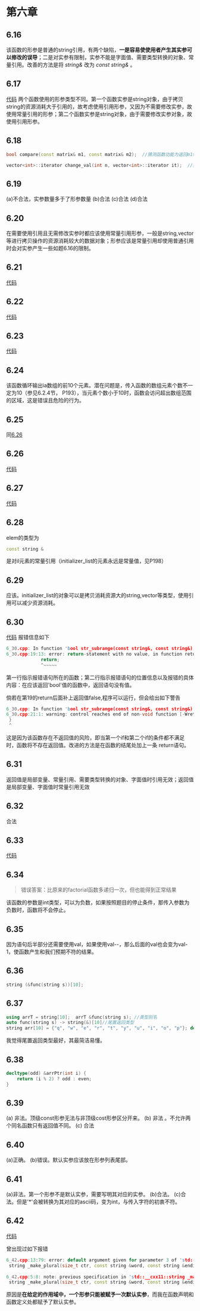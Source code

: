 # 第六章

## 6.16
该函数的形参是普通的string引用，有两个缺陷，**一是容易使使用者产生其实参可以修改的误导**；二是对实参有限制，实参不能是字面值、需要类型转换的对象、常量引用。改善的方法是将 *string&* 改为 *const string&* 。

## 6.17
[代码](https://github.com/dqxcj/C-Primer-answer/blob/main/chapter6/6_17.cpp)
两个函数使用的形参类型不同。第一个函数实参是string对象，由于拷贝string的资源消耗大于引用的，故考虑使用引用形参，又因为不需要修改实参，故使用常量引用的形参；第二个函数实参是string对象，由于需要修改实参对象，故使用引用形参。

## 6.18
```C++
bool compare(const matrix& m1, const matrix& m2);  //猜测函数功能为返回m1>m2(或m1<m2>)是否为真

vector<int>::iterator change_val(int n, vector<int>::iterator it);  //猜测函数功能为使迭代器指示的位置加n
```

## 6.19
(a)不合法，实参数量多于了形参数量
(b)合法
(c)合法
(d)合法

## 6.20
在需要使用引用且无需修改实参时都应该使用常量引用形参，一般是string,vector等进行拷贝操作的资源消耗较大的数据对象；形参应该是常量引用却使用普通引用时会对实参产生一些如题6.16的限制。

## 6.21
[代码](https://github.com/dqxcj/C-Primer-answer/blob/main/chapter6/6_21.cpp)

## 6.22
[代码](https://github.com/dqxcj/C-Primer-answer/blob/main/chapter6/6_22.cpp)

## 6.23
[代码](https://github.com/dqxcj/C-Primer-answer/blob/main/chapter6/6_23.cpp)

## 6.24
该函数循环输出ia数组的前10个元素。潜在问题是，传入函数的数组元素个数不一定为10（参见6.2.4节， P193），当元素个数小于10时，函数会访问超出数组范围的区域，这是错误且危险的行为。

## 6.25
同[6.26](https://github.com/dqxcj/C-Primer-answer/blob/main/chapter6/6_26.cpp)

## 6.26
[代码](https://github.com/dqxcj/C-Primer-answer/blob/main/chapter6/6_26.cpp)

## 6.27
[代码](https://github.com/dqxcj/C-Primer-answer/blob/main/chapter6/6_27.cpp)

## 6.28
elem的类型为
```C++
const string &
```
是对il元素的常量引用（initializer_list<T>的元素永远是常量值，见P198）

## 6.29
应该。initializer_list的对象可以是拷贝消耗资源大的string,vector等类型，使用引用可以减少资源消耗。

## 6.30
[代码](https://github.com/dqxcj/C-Primer-answer/blob/main/chapter6/6_30.cpp)
报错信息如下
```C++
6_30.cpp: In function 'bool str_subrange(const string&, const string&)':
6_30.cpp:19:13: error: return-statement with no value, in function returning 'bool' [-fpermissive]
             return;
             ^~~~~~
```
第一行指示报错语句所在的函数；第二行指示报错语句的位置信息以及报错的具体内容：在应该返回'bool'值的函数中，返回语句没有值。

倘若在第19的return后面补上返回值false,程序可以运行，但会给出如下警告
```C++
6_30.cpp: In function 'bool str_subrange(const string&, const string&)':
6_30.cpp:21:1: warning: control reaches end of non-void function [-Wreturn-type]
 }
 ^
```
这是因为该函数存在不返回值的风险，即当第一个if和第二个if的条件都不满足时，函数将不存在返回值。改进的方法是在函数的结尾处加上一条 return语句。

## 6.31
返回值是局部变量、常量引用、需要类型转换的对象、字面值时引用无效；返回值是局部变量、字面值时常量引用无效

## 6.32
合法

## 6.33
[代码](https://github.com/dqxcj/C-Primer-answer/blob/main/chapter6/6_33.cpp)

## 6.34
>错误答案：比原来的factorial函数多递归一次，但也能得到正常结果

该函数的参数是int类型，可以为负数，如果按照题目的停止条件，那传入参数为负数时，函数将不会停止。

## 6.35
因为语句后半部分还需要使用val，如果使用val--，那么后面的val也会变为val-1，使函数产生和我们预期不符的结果。

## 6.36
```C++
string (&func(string s))[10];
```

## 6.37
```C++
using arrT = string[10];  arrT &func(string s); //类型别名
auto func(string s) -> string(&)[10]//尾置返回类型
string arr[10] = {"q", "w", "e", "r", "t", "y", "u", "i", "o", "p"}; decltype(arr) &func(string s);//decltype关键字
```
我觉得尾置返回类型最好，其最简洁易懂。

## 6.38
```C++
decltype(odd) &arrPtr(int i) {
    return (i % 2) ? odd : even;
}
```

## 6.39
(a) 非法。顶级const形参无法与非顶级cost形参区分开来。
(b) 非法 。不允许两个同名函数只有返回值不同。
(c) 合法

## 6.40
(a)正确。
(b)错误。默认实参应该放在形参列表尾部。

## 6.41
(a)非法。第一个形参不是默认实参，需要写明其对应的实参。
(b)合法。
(c)合法。但是'*'会被转换为其对应的ascii码，变为int，与传入字符的初衷不符。

## 6.42
[代码](https://github.com/dqxcj/C-Primer-answer/blob/main/chapter6/6_42.cpp)

曾出现过如下报错
```C++
6_42.cpp:13:79: error: default argument given for parameter 3 of 'std::__cxx11::string _make_plural(size_t, const string&, const string&)' [-fpermissive]
 string _make_plural(size_t ctr, const string &word, const string &ending = "s") {
                                                                               ^
6_42.cpp:5:8: note: previous specification in 'std::__cxx11::string _make_plural(size_t, const string&, const string&)' here
 string _make_plural(size_t ctr, const string &word, const string &ending = "s");
```
原因是**在给定的作用域中，一个形参只能被赋予一次默认实参**，而我在函数声明和函数定义处都赋予了默认实参。
